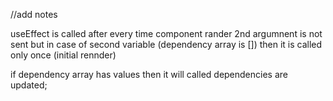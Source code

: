 //add notes


useEffect is called after every time component rander 2nd argumnent is not sent
but in case of second variable (dependency array is []) then it is called only once (initial rennder)

if dependency array has values then it will called dependencies are updated;

